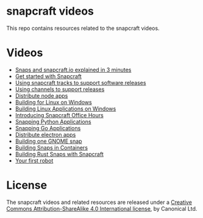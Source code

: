 # snapcraft videos

This repo contains resources related to the snapcraft videos.

# Videos

  * [Snaps and snapcraft.io explained in 3 minutes](snap_and_snapcraft_explained)
  * [Get started with Snapcraft](get_started_with_snapcraft)
  * [Using snapcraft tracks to support software releases](using_snapcraft_tracks)
  * [Using channels to support releases](using_channels)
  * [Distribute node apps](distribute_node_apps)
  * [Building for Linux on Windows](building_for_linux_on_windows)
  * [Building Linux Applications on Windows](building_linux_applications_on_windows)
  * [Introducing Snapcraft Office Hours](introducing_snapcraft_office_hours)
  * [Snapping Python Applications](snapping_python_applications)
  * [Snapping Go Applications](snapping_go_applications)
  * [Distribute electron apps](distribute_electron_apps)
  * [Building one GNOME snap](building_gnome_snap)
  * [Building Snaps in Containers](building_snaps_in_containers)
  * [Building Rust Snaps with Snapcraft](building_rust_snaps_with_snapcraft)
  * [Your first robot](your_first_robot)

# License

The snapcraft videos and related resources are released under a
[Creative Commons Attribution-ShareAlike 4.0 International license](https://creativecommons.org/licenses/by-sa/4.0/),
by Canonical Ltd.
